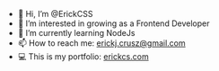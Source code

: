 - 👋 Hi, I’m @ErickCSS
- 👀 I’m interested in growing as a Frontend Developer
- 🌱 I’m currently learning NodeJs
- 📫 How to reach me: erickj.crusz@gmail.com
- 💻 This is my portfolio: [erickcs.com](http://erickcs.com/)
<!---
ErickCSS/ErickCSS is a ✨ special ✨ repository because its `README.md` (this file) appears on your GitHub profile.
You can click the Preview link to take a look at your changes.
--->
